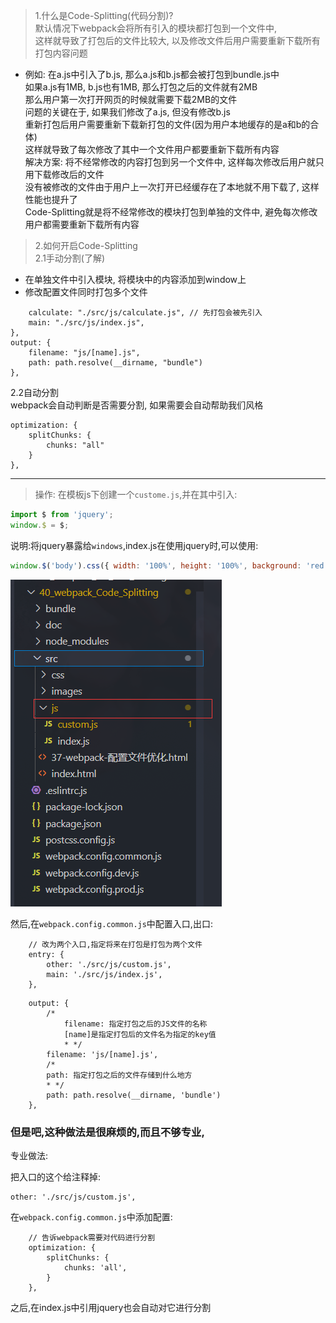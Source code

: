 > 1.什么是Code-Splitting(代码分割)?  
默认情况下webpack会将所有引入的模块都打包到一个文件中,  
这样就导致了打包后的文件比较大, 以及修改文件后用户需要重新下载所有打包内容问题  

* 例如: 在a.js中引入了b.js, 那么a.js和b.js都会被打包到bundle.js中  
      如果a.js有1MB, b.js也有1MB, 那么打包之后的文件就有2MB  
      那么用户第一次打开网页的时候就需要下载2MB的文件  
      问题的关键在于, 如果我们修改了a.js, 但没有修改b.js  
      重新打包后用户需要重新下载新打包的文件(因为用户本地缓存的是a和b的合体)  
      这样就导致了每次修改了其中一个文件用户都要重新下载所有内容  
解决方案: 将不经常修改的内容打包到另一个文件中, 这样每次修改后用户就只用下载修改后的文件  
          没有被修改的文件由于用户上一次打开已经缓存在了本地就不用下载了, 这样性能也提升了  
Code-Splitting就是将不经常修改的模块打包到单独的文件中, 避免每次修改用户都需要重新下载所有内容  

> 2.如何开启Code-Splitting  
2.1手动分割(了解)  
- 在单独文件中引入模块, 将模块中的内容添加到window上  
- 修改配置文件同时打包多个文件  

```entry: {
    calculate: "./src/js/calculate.js", // 先打包会被先引入
    main: "./src/js/index.js",
},
output: {
    filename: "js/[name].js",
    path: path.resolve(__dirname, "bundle")
},
```

2.2自动分割  
webpack会自动判断是否需要分割, 如果需要会自动帮助我们风格
```
optimization: {
    splitChunks: {
        chunks: "all"
    }
},
```

---

> 操作:
在模板js下创建一个`custome.js`,并在其中引入:
```javascript
import $ from 'jquery';
window.$ = $;
```
说明:将jquery暴露给`windows`,index.js在使用jquery时,可以使用:
```javascript
window.$('body').css({ width: '100%', height: '100%', background: 'red' });
```




![](images/1.png)  

然后,在`webpack.config.common.js`中配置入口,出口:
```
    // 改为两个入口,指定将来在打包是打包为两个文件
    entry: {
        other: './src/js/custom.js',
        main: './src/js/index.js',
    },
```
```
    output: {
        /*
            filename: 指定打包之后的JS文件的名称
            [name]是指定打包后的文件名为指定的key值
            * */
        filename: 'js/[name].js',
        /*
        path: 指定打包之后的文件存储到什么地方
        * */
        path: path.resolve(__dirname, 'bundle')
    },
```

### 但是吧,这种做法是很麻烦的,而且不够专业,

专业做法:

把入口的这个给注释掉:
```
other: './src/js/custom.js',
```

在`webpack.config.common.js`中添加配置:
```
    // 告诉webpack需要对代码进行分割
    optimization: {
        splitChunks: {
            chunks: 'all',
        }
    },
```
之后,在index.js中引用jquery也会自动对它进行分割
